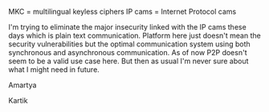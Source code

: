 MKC = multilingual keyless ciphers
IP cams = Internet Protocol cams

I'm trying to eliminate the major insecurity linked with the IP cams these
days which is plain text communication. Platform here just doesn't mean the
security vulnerabilities but the optimal communication system using both
synchronous and asynchronous communication. As of now P2P doesn't seem to be a
valid use case here. But then as usual I'm never sure about what I might need in future.

Amartya

Kartik
